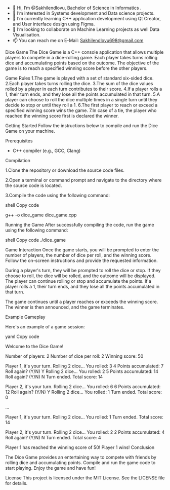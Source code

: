 - 👋 Hi, I’m @Sakhilendlovu, Bachelor of Science in Informatics .
- 👀 I’m interested in Systems development and Data science projects.
- 🌱 I’m currently learning C++ application development using Qt Creator, and User interface design using Figma.
- 💞️ I’m looking to collaborate on Machine Learning projects as well Data Visualisation. 
- 📫 You can reach me on E-Mail: Sakhilendlovu698@gmail.com

Dice Game
The Dice Game is a C++ console application that allows multiple players to compete in a dice-rolling game. Each player takes turns rolling dice and 
accumulating points based on the outcome. The objective of the game is to reach a specified winning score before the other players.

Game Rules
1.The game is played with a set of standard six-sided dice.
2.Each player takes turns rolling the dice.
3.The sum of the dice values rolled by a player in each turn contributes to their score.
4.If a player rolls a 1, their turn ends, and they lose all the points accumulated in that turn.
5.A player can choose to roll the dice multiple times in a single turn until they decide to stop or until they roll a 1.
6.The first player to reach or exceed a specified winning score wins the game.
7.In case of a tie, the player who reached the winning score first is declared the winner.

Getting Started
Follow the instructions below to compile and run the Dice Game on your machine.

Prerequisites

* C++ compiler (e.g., GCC, Clang)

Compilation

1.Clone the repository or download the source code files.

2.Open a terminal or command prompt and navigate to the directory where the source code is located.

3.Compile the code using the following command:

shell                  Copy code

g++ -o dice_game dice_game.cpp


Running the Game
After successfully compiling the code, run the game using the following command:

shell                   Copy code
./dice_game

Game Interaction
Once the game starts, you will be prompted to enter the number of players, the number of dice per roll, and the winning score. 
Follow the on-screen instructions and provide the requested information.

During a player's turn, they will be prompted to roll the dice or stop. If they choose to roll, the dice will be rolled, and the outcome will be displayed. 
The player can continue rolling or stop and accumulate the points. If a player rolls a 1, their turn ends, and they lose all the points accumulated in that 
turn.

The game continues until a player reaches or exceeds the winning score. The winner is then announced, and the game terminates.

Example Gameplay

Here's an example of a game session:

yaml                   Copy code

Welcome to the Dice Game!

Number of players: 2
Number of dice per roll: 2
Winning score: 50

Player 1, it's your turn.
Rolling 2 dice...
You rolled: 3 4
Points accumulated: 7
Roll again? (Y/N) Y
Rolling 2 dice...
You rolled: 2 5
Points accumulated: 14
Roll again? (Y/N) N
Turn ended. Total score: 14

Player 2, it's your turn.
Rolling 2 dice...
You rolled: 6 6
Points accumulated: 12
Roll again? (Y/N) Y
Rolling 2 dice...
You rolled: 1
Turn ended. Total score: 0

...

Player 1, it's your turn.
Rolling 2 dice...
You rolled: 1
Turn ended. Total score: 14

Player 2, it's your turn.
Rolling 2 dice...
You rolled: 2 2
Points accumulated: 4
Roll again? (Y/N) N
Turn ended. Total score: 4

Player 1 has reached the winning score of 50! Player 1 wins!
Conclusion

The Dice Game provides an entertaining way to compete with friends by rolling dice and accumulating points. Compile and run the game code to start playing. 
Enjoy the game and have fun!

License
This project is licensed under the MIT License. See the LICENSE file for details.


<!---
Sakhilendlovu/Sakhilendlovu is a ✨ special ✨ repository because its `README.md` (this file) appears on your GitHub profile.
You can click the Preview link to take a look at your changes.
--->
